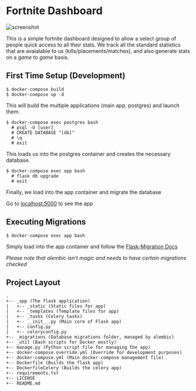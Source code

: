 # Fortnite Dashboard

![screenshot](https://i.imgur.com/qbt6lbd.png)

This is a simple fortnite dashboard designed to allow a select group of people quick access to all their stats. We track all the standard statistics that are avaialable to us (kills/placements/matches), and also generate stats on a *game* to *game* basis.

## First Time Setup (Development)
```
$ docker-compose build
$ docker-compose up -d 
```
This will build the multiple applications (main app, postgres) and launch them. 
```
$ docker-compose exec postgres bash
  # psql -U [user]
  # CREATE DATABASE "[db]"
  # \q
  # exit
```
This loads us into the postgres container and creates the necessary database.
```
$ docker-compose exec app bash
  # flask db upgrade
  # exit
```
Finally, we load into the app container and migrate the database

Go to [localhost:5000](http://localhost:5000) to see the app

## Executing Migrations

```
$ docker-compose exec app bash
```
Simply load into the app container and follow the [Flask-Migration Docs](https://flask-migrate.readthedocs.io/en/latest/#example)

*Please note that alembic isn't magic and needs to have certain migrations checked*

## Project Layout

```
.
+-- _app (The flask application)
|   +-- _static (Static files for app)
|   +-- _templates (Template files for app)
|   +-- _tasks (Celery tasks)
|   +-- __init__.py (Main core of Flask app)
|   +-- config.py
|   +-- celeryconfig.py
+-- _migrations (Database migrations folder, managed by alembic)
+-- _util (Bash scripts for Docker mostly)
+-- manage.py (Python script file for managing the app)
+-- docker-compose.override.yml (Override for development purposes)
+-- docker-compose.yml (Main docker-compose management file)
+-- Dockerfile (Builds the flask app)
+-- DockerfileCelery (Builds the celery app)
+-- requirements.txt
+-- LICENSE
+-- README.md

